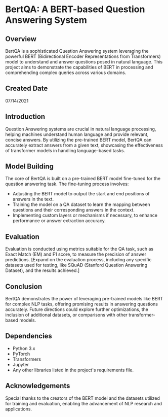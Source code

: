 # BertQA: A BERT-based Question Answering System

## Overview
BertQA is a sophisticated Question Answering system leveraging the powerful BERT (Bidirectional Encoder Representations from Transformers) model to understand and answer questions posed in natural language. This project aims to demonstrate the capabilities of BERT in processing and comprehending complex queries across various domains.

## Created Date
07/14/2021

## Introduction
Question Answering systems are crucial in natural language processing, helping machines understand human language and provide relevant, concise answers. By utilizing the pre-trained BERT model, BertQA can accurately extract answers from a given text, showcasing the effectiveness of transformer models in handling language-based tasks.

## Model Building
The core of BertQA is built on a pre-trained BERT model fine-tuned for the question answering task. The fine-tuning process involves:

- Adjusting the BERT model to output the start and end positions of answers in the text.
- Training the model on a QA dataset to learn the mapping between questions and their corresponding answers in the context.
- Implementing custom layers or mechanisms if necessary, to enhance performance or answer extraction accuracy.

## Evaluation
Evaluation is conducted using metrics suitable for the QA task, such as Exact Match (EM) and F1 score, to measure the precision of answer predictions. [Expand on the evaluation process, including any specific datasets used for testing, like SQuAD (Stanford Question Answering Dataset), and the results achieved.]

## Conclusion
BertQA demonstrates the power of leveraging pre-trained models like BERT for complex NLP tasks, offering promising results in answering questions accurately. Future directions could explore further optimizations, the inclusion of additional datasets, or comparisons with other transformer-based models.

## Dependencies
- Python 3.x
- PyTorch
- Transformers
- Jupyter
- Any other libraries listed in the project's requirements file.

## Acknowledgements
Special thanks to the creators of the BERT model and the datasets utilized for training and evaluation, enabling the advancement of NLP research and applications.



